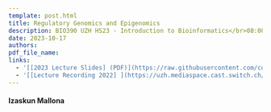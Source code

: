 ```yaml
---
template: post.html
title: Regulatory Genomics and Epigenomics
description: BIO390 UZH HS23 - Introduction to Bioinformatics</br>08:00-09:45 @ UZH Irchel Y03-G-85
date: 2023-10-17
authors:
pdf_file_name: 
links:
  - '[[2023 Lecture Slides] (PDF)](https://raw.githubusercontent.com/compbiozurich/UZH-BIO390/main/course-material/2023-10-17___Izaskun-Mallona__Regulatory_Genomics_Epigenomics__UZH-BIO390-HS23-lecture-05.pdf)'
  - '[[Lecture Recording 2022] ](https://uzh.mediaspace.cast.switch.ch/media/Introduction%20to%20Bioinformatics%20-%20Lecture%2005%3A%20Regulatory%20Genomics%20and%20Epigenomics/0_tgtkdcva)'
---
```


#### Izaskun Mallona


<!--more-->
